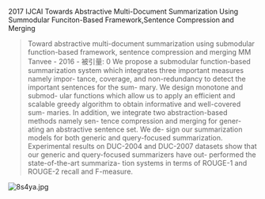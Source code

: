 2017 	IJCAI Towards Abstractive Multi-Document Summarization Using Summodular Funciton-Based Framework,Sentence Compression and Merging

> Toward abstractive multi-document summarization using submodular function-based framework, sentence compression and merging
> MM Tanvee - 2016 - 被引量: 0
> We propose a submodular function-based summarization system which integrates three important measures namely impor- tance, coverage, and non-redundancy to detect the important sentences for the sum- mary. We design monotone and submod- ular functions which allow us to apply an efficient and scalable greedy algorithm to obtain informative and well-covered sum- maries. In addition, we integrate two abstraction-based methods namely sen- tence compression and merging for gener- ating an abstractive sentence set. We de- sign our summarization models for both generic and query-focused summarization. Experimental results on DUC-2004 and DUC-2007 datasets show that our generic and query-focused summarizers have out- performed the state-of-the-art summariza- tion systems in terms of ROUGE-1 and ROUGE-2 recall and F-measure.

![8s4ya.jpg](https://s1.ax2x.com/2018/04/24/8s4ya.jpg)
